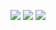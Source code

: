 
![](http://twitter.com/ls_pp/statuses/116809734467764224)
![](http://twitter.com/ls_pp/statuses/116808979484651520)
![](http://twitter.com/ls_pp/statuses/116781164865388544)